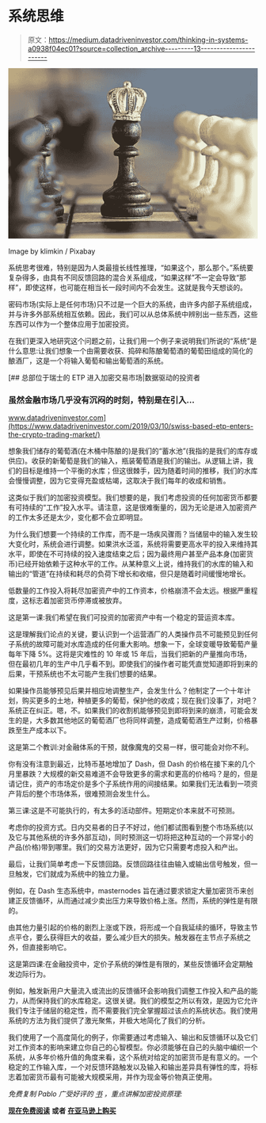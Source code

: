 # 系统思维

> 原文：<https://medium.datadriveninvestor.com/thinking-in-systems-a0938f04ec01?source=collection_archive---------13----------------------->

![](img/c1f9537cc285aab418e8219f59c4d826.png)

Image by klimkin / Pixabay

系统思考很难，特别是因为人类最擅长线性推理，“如果这个，那么那个。”系统要复杂得多，由具有不同反馈回路的混合关系组成，“如果这样”不一定会导致“那样”，即使这样，也可能在相当长一段时间内不会发生。这就是我今天想谈的。

密码市场(实际上是任何市场)只不过是一个巨大的系统，由许多内部子系统组成，并与许多外部系统相互依赖。因此，我们可以从总体系统中辨别出一些东西，这些东西可以作为一个整体应用于加密投资。

在我们更深入地研究这个问题之前，让我们用一个例子来说明我们所说的“系统”是什么意思:让我们想象一个由需要收获、捣碎和陈酿葡萄酒的葡萄田组成的简化的酿酒厂，这是一个将输入葡萄和输出葡萄酒的系统。

[](https://www.datadriveninvestor.com/2019/03/10/swiss-based-etp-enters-the-crypto-trading-market/) [## 总部位于瑞士的 ETP 进入加密交易市场|数据驱动的投资者

### 虽然金融市场几乎没有沉闷的时刻，特别是在引入…

www.datadriveninvestor.com](https://www.datadriveninvestor.com/2019/03/10/swiss-based-etp-enters-the-crypto-trading-market/) 

想象我们储存的葡萄酒(在木桶中陈酿的)是我们的“蓄水池”(我指的是我们的库存或供应)。收获的新葡萄是我们的输入，瓶装葡萄酒是我们的输出。从逻辑上讲，我们的目标是维持一个平衡的水库；但这很棘手，因为随着时间的推移，我们的水库会慢慢调整，因为它变得充盈或枯竭，这取决于我们每年的收成和销售。

这类似于我们的加密投资模型。我们想要的是，我们考虑投资的任何加密货币都要有可持续的“工作”投入水平。请注意，这是很难衡量的，因为无论是进入加密资产的工作太多还是太少，变化都不会立即明显。

为什么我们想要一个持续的工作库，而不是一场疾风骤雨？当储层中的输入发生较大变化时，系统会进行调整。如果洪水泛滥，系统将需要更高水平的投入来维持其水平，即使在不可持续的投入速度结束之后；因为最终用户甚至产品本身(加密货币)已经开始依赖于这种水平的工作。从某种意义上说，维持我们的水库的输入和输出的“管道”在持续和耗尽的负荷下增长和收缩，但只是随着时间缓慢地增长。

低数量的工作投入将耗尽加密资产中的工作资本，价格崩溃不会太远。根据严重程度，这标志着加密货币停滞或被放弃。

这是第一课:我们希望在我们可投资的加密资产中有一个稳定的营运资本库。

这是理解我们论点的关键，要认识到一个运营酒厂的人类操作员不可能预见到任何子系统的故障可能对水库造成的任何重大影响。想象一下，全球变暖导致葡萄产量每年下降 5%。这将是灾难性的 10 年或 15 年后，当我们把新的产量推向市场，但在最初几年的生产中几乎看不到。即使我们的操作者可能凭直觉知道即将到来的后果，干预系统也不太可能产生我们想要的结果。

如果操作员能够预见后果并相应地调整生产，会发生什么？他制定了一个十年计划，购买更多的土地，种植更多的葡萄，保护他的收成；现在我们没事了，对吧？系统正在纠正。嗯，不。如果我们的收割机能够预见到即将到来的崩溃，可能会发生的是，大多数其他地区的葡萄酒厂也将同样调整，造成葡萄酒生产过剩，价格暴跌至生产成本以下。

这是第二个教训:对金融体系的干预，就像魔鬼的交易一样，很可能会对你不利。

你有没有注意到最近，比特币基地增加了 Dash，但 Dash 的价格在接下来的几个月里暴跌？大规模的新交易难道不会导致更多的需求和更高的价格吗？是的，但是请记住，资产的市场定价是多个子系统作用的间接结果。如果我们无法看到一项资产背后的整个市场体系，很难预测会发生什么。

第三课:这是不可能执行的，有太多的活动部件。短期定价本来就不可预测。

考虑你的投资方式。日内交易者的日子不好过，他们都试图看到整个市场系统(以及它与其他系统的许多外部互动)，同时预测这一切将把这种互动的一个非常小的产品(价格)带到哪里。我们的交易方法更好，因为它只需要考虑投入和产出。

最后，让我们简单考虑一下反馈回路。反馈回路往往由输入或输出信号触发，但一旦触发，它们就成为系统中的独立力量。

例如，在 Dash 生态系统中，masternodes 旨在通过要求锁定大量加密货币来创建正反馈循环，从而通过减少卖出压力来导致价格上涨。然而，系统的弹性是有限的。

由其他力量引起的价格的剧烈上涨或下跌，将形成一个自我延续的循环，导致主节点平仓，要么获得巨大的收益，要么减少巨大的损失。触发器在主节点子系统之外，但直接影响它。

这是第四课:在金融投资中，定价子系统的弹性是有限的，某些反馈循环会定期触发边际行为。

例如，触发新用户大量流入或流出的反馈循环会影响我们调整工作投入和产品的能力，从而保持我们的水库稳定。这很关键。我们的模型之所以有效，是因为它允许我们专注于储层的稳定性，而不需要我们完全掌握超过该点的系统状态。我们使用系统的方法为我们提供了激光聚焦，并极大地简化了我们的分析。

我们使用了一个高度简化的例子，你需要通过考虑输入、输出和反馈循环以及它们对工作资本的影响来建立你自己的心智模型。你必须能够在自己的头脑中编织一个系统，从多年价格升值的角度来看，这个系统对给定的加密货币是有意义的。一个稳定的工作输入库，一个对反馈环路触发以及输入和输出差异具有弹性的库，将标志着加密货币最有可能被大规模采用，并作为现金等价物真正使用。

*免费复制 Pablo 广受好评的* [*书*](https://pablo-lema.squarespace.com/s/Crypto-Success-V2.pdf) *，重点讲解加密投资原理:*

[**现在免费阅读**](https://pablo-lema.squarespace.com/s/Crypto-Success-V2.pdf) **或者** [**在亚马逊上购买**](https://goo.gl/Cv9QSi)